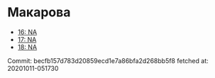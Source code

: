 # Макарова
- [16: NA](16.md)
- [17: NA](17.md)
- [18: NA](18.md)

Commit: becfb157d783d20859ecd1e7a86bfa2d268bb5f8
 fetched at: 20201011-051730
